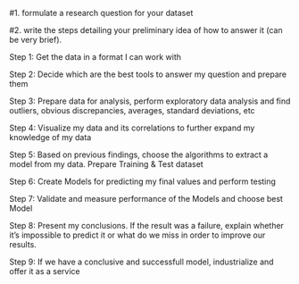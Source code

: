 #1. formulate a research question for your dataset

#2. write the steps detailing your preliminary idea of how to answer it (can be very brief).

Step 1: Get the data in a format I can work with

Step 2: Decide which are the best tools to answer my question
 and prepare them
 
Step 3: Prepare data for analysis, perform exploratory data
 analysis and find outliers, obvious discrepancies, averages,
  standard deviations, etc
  
Step 4: Visualize my data and its correlations to further expand
 my knowledge of my data
 
Step 5: Based on previous findings, choose the algorithms to 
extract a model from my data. Prepare Training & Test dataset

Step 6: Create Models for predicting my final values and perform
 testing
 
Step 7: Validate and measure performance of the Models and choose
 best Model
 
Step 8: Present my conclusions. If the result was a failure, 
explain whether it’s impossible to predict it or what do we miss in order to improve our results.

Step 9: If we have a conclusive and successfull model, 
industrialize and offer it as a service
   
 
 
